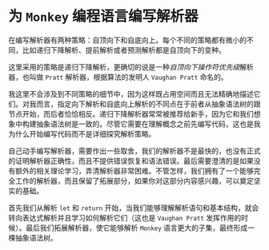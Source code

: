 # 为 `Monkey` 编程语言编写解析器

在编写解析器有两种策略：自顶向下和自底向上。每个不同的策略都有微小的不同，比如递归下降解析、提前解析或者预测解析都是自顶向下的变种。

这里采用的策略是递归下降解析，更确切的说是一种*自顶向下操作符优先级*解析器，也叫做 `Pratt` 解析器，根据算法的发明人 `Vaughan Pratt` 命名的。

我这里不会涉及到不同策略的细节中，因为这样既占用空间而且无法精确地描述它们。对我而言，指定向下解析和自底向上解析的不同点在于前者从抽象语法树的跟节点开始，而后者恰恰相反。递归下降解析器常常被推荐给新手，因为它和我们想象中构建抽象语法树是一致的。尽管它需要在理解概念之前先编写代码，这也是我为什么开始编写代码而不是详细探究解析策略。

自己动手编写解析器，需要作出一些取舍，我们的解析器不是最快的，也没有正式的证明解析器正确性，而且不提供错误恢复和语法错误。最后需要澄清的是如果没有额外的相关理论学习，弄清解析器非常困难。不管怎样，我们拥有了一个能够完全工作的解析器，而且保留了拓展部分，如果你对这部分内容感兴趣，可以奠定坚实的基础。

首先我们从解析 `let` 和 `return` 开始，当我们能够理解解析语句和基本结构，就会转向表达式解析并且学习如何解析它们（这也是 `Vaughan Pratt` 发挥作用的时候）。最后我们拓展解析器，使它能够解析 `Monkey` 语言更大的子集，最终形成一棵抽象语法树。
